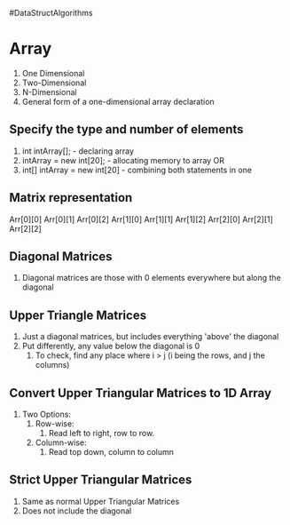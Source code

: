 #DataStructAlgorithms
# Array
1. One Dimensional
2. Two-Dimensional
3. N-Dimensional
4. General form of a one-dimensional array declaration
## Specify the type and number of elements
1. int intArray[]; - declaring array
2. intArray = new int[20]; - allocating memory to array
OR
4. int[] intArray = new int[20] - combining both statements in one
## Matrix representation
Arr[0][0] Arr[0][1] Arr[0][2]
Arr[1][0]  Arr[1][1] Arr[1][2]
Arr[2][0] Arr[2][1] Arr[2][2]
## Diagonal Matrices
1. Diagonal matrices are those with 0 elements everywhere but along the diagonal
## Upper Triangle Matrices
1. Just a diagonal matrices, but includes everything 'above' the diagonal
2. Put differently, any value below the diagonal is 0
	1. To check, find any place where i > j (i being the rows, and j the columns)
## Convert Upper Triangular Matrices to 1D Array
1. Two Options:
	1. Row-wise:
		1. Read left to right, row to row.	
	2. Column-wise:
		1. Read top down, column to column
## Strict Upper Triangular Matrices
1. Same as normal Upper Triangular Matrices
2. Does not include the diagonal